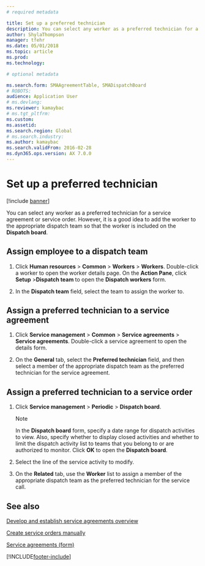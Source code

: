```yaml
---
# required metadata

title: Set up a preferred technician   
description: You can select any worker as a preferred technician for a service agreement or service order. 
author: ShylaThompson
manager: tfehr
ms.date: 05/01/2018
ms.topic: article
ms.prod: 
ms.technology: 

# optional metadata

ms.search.form: SMAAgreementTable, SMADispatchBoard
# ROBOTS: 
audience: Application User
# ms.devlang: 
ms.reviewer: kamaybac
# ms.tgt_pltfrm: 
ms.custom: 
ms.assetid: 
ms.search.region: Global
# ms.search.industry: 
ms.author: kamaybac
ms.search.validFrom: 2016-02-28
ms.dyn365.ops.version: AX 7.0.0
---
```



# Set up a preferred technician 

[!include [banner](../includes/banner.md)]


You can select any worker as a preferred technician for a service agreement or service order. However, it is a good idea to add the worker to the appropriate dispatch team so that the worker is included on the **Dispatch board**.

## Assign employee to a dispatch team

1.  Click **Human resources** \> **Common** \> **Workers** \> **Workers**. Double-click a worker to open the worker details page. On the **Action Pane**, click **Setup** \>**Dispatch team** to open the **Dispatch workers** form.

2.  In the **Dispatch team** field, select the team to assign the worker to.

## Assign a preferred technician to a service agreement

1.  Click **Service management** \> **Common** \> **Service agreements** \> **Service agreements**. Double-click a service agreement to open the details form.

2.  On the **General** tab, select the **Preferred technician** field, and then select a member of the appropriate dispatch team as the preferred technician for the service agreement.

## Assign a preferred technician to a service order

1.  Click **Service management** \> **Periodic** \> **Dispatch board**.
    

    > [!NOTE]
    > <P>In the <STRONG>Dispatch board</STRONG> form, specify a date range for dispatch activities to view. Also, specify whether to display closed activities and whether to limit the dispatch activity list to teams that you belong to or are authorized to monitor. Click <STRONG>OK</STRONG> to open the <STRONG>Dispatch board</STRONG>.</P>



2.  Select the line of the service activity to modify.

3.  On the **Related** tab, use the **Worker** list to assign a member of the appropriate dispatch team as the preferred technician for the service call.

## See also

[Develop and establish service agreements overview](service-agreements.md)

[Create service orders manually](create-service-orders-manually.md)

[Service agreements (form)](https://technet.microsoft.com/library/aa617823\(v=ax.60\))
  




[!INCLUDE[footer-include](../../includes/footer-banner.md)]